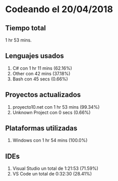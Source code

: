 # Codeando el 20/04/2018

## Tiempo total
1 hr 53 mins.

## Lenguajes usados
1. C# con 1 hr 11 mins (62.16%)
1. Other con 42 mins (37.18%)
1. Bash con 45 secs (0.66%)

## Proyectos actualizados
1. proyecto10.net con 1 hr 53 mins (99.34%)
1. Unknown Project con 0 secs (0.66%)

## Plataformas utilizadas
1. Windows con 1 hr 54 mins (100.0%)

## IDEs
1. Visual Studio un total de 1:21:53 (71.59%)
1. VS Code un total de 0:32:30 (28.41%)
